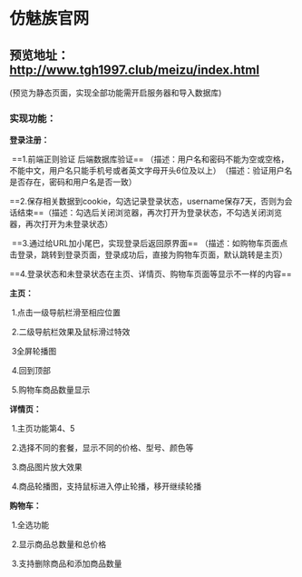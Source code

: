 # 仿魅族官网

## 预览地址：<http://www.tgh1997.club/meizu/index.html>

(预览为静态页面，实现全部功能需开启服务器和导入数据库)

### 实现功能：

**登录注册：**

​	==1.前端正则验证 后端数据库验证==
​	（描述：用户名和密码不能为空或空格，不能中文，用户名只能手机号或者英文字母开头6位及以上）
​	（描述：验证用户名是否存在，密码和用户名是否一致）

​	==2.保存相关数据到cookie，勾选记录登录状态，username保存7天，否则为会话结束==
​	（描述：勾选后关闭浏览器，再次打开为登录状态，不勾选关闭浏览器，再次打开为未登录状态）

​	==3.通过给URL加小尾巴，实现登录后返回原界面==
​	（描述：如购物车页面点击登录，跳转到登录页面，登录成功后，直接为购物车页面，默认跳转是主页）

​	==4.登录状态和未登录状态在主页、详情页、购物车页面等显示不一样的内容==



**主页：**

​	1.点击一级导航栏滑至相应位置

​	2.二级导航栏效果及鼠标滑过特效

​	3全屏轮播图

​	4.回到顶部

​	5.购物车商品数量显示



**详情页：**

​	1.主页功能第4、5

​	2.选择不同的套餐，显示不同的价格、型号、颜色等

​	3.商品图片放大效果

​	4.商品轮播图，支持鼠标进入停止轮播，移开继续轮播



**购物车：**

​	1.全选功能

​	2.显示商品总数量和总价格

​	3.支持删除商品和添加商品数量

